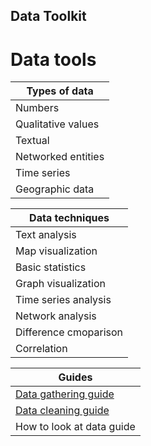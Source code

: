 ## Data Toolkit


# Data tools

Types of data | 
---- |
Numbers | 
Qualitative values | 
Textual | 
Networked entities | 
Time series | 
Geographic data | 

Data techniques | 
---- | 
Text analysis | 
Map visualization |
Basic statistics | 
Graph visualization | 
Time series analysis | 
Network analysis | 
Difference cmoparison | 
Correlation | 

Guides | 
---- | 
[Data gathering guide](data-gathering-guide) |
[Data cleaning guide](data-cleaning-guide) | 
How to look at data guide | 
